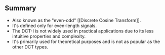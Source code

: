 
Summary
---
- Also known as the "even-odd" [[Discrete Cosine Transform]].
- It's defined only for even-length signals.
- The DCT-I is not widely used in practical applications due to its less intuitive properties and complexity.
- It's primarily used for theoretical purposes and is not as popular as the other DCT types.